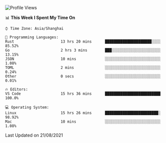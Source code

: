 <!--START_SECTION:waka-->
![Profile Views](http://img.shields.io/badge/Profile%20Views-8-blue)

📊 **This Week I Spent My Time On** 

```text
⌚︎ Time Zone: Asia/Shanghai

💬 Programming Languages: 
Rust                     13 hrs 20 mins      █████████████████████░░░░   85.52% 
Go                       2 hrs 3 mins        ███░░░░░░░░░░░░░░░░░░░░░░   13.15% 
JSON                     10 mins             ░░░░░░░░░░░░░░░░░░░░░░░░░   1.08% 
TOML                     2 mins              ░░░░░░░░░░░░░░░░░░░░░░░░░   0.24% 
Other                    0 secs              ░░░░░░░░░░░░░░░░░░░░░░░░░   0.01%

🔥 Editors: 
VS Code                  15 hrs 36 mins      █████████████████████████   100.0%

💻 Operating System: 
Linux                    15 hrs 26 mins      ████████████████████████░   98.92% 
Mac                      10 mins             ░░░░░░░░░░░░░░░░░░░░░░░░░   1.08%

```


 Last Updated on 21/08/2021
<!--END_SECTION:waka-->
